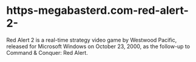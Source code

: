 # https-megabasterd.com-red-alert-2-
Red Alert 2 is a real-time strategy video game by Westwood Pacific, released for Microsoft Windows on October 23, 2000, as the follow-up to Command &amp; Conquer: Red Alert.
